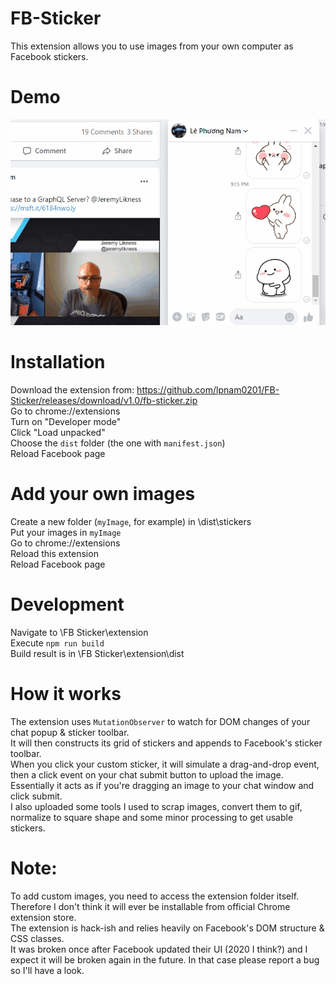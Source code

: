# FB-Sticker

This extension allows you to use images from your own computer as Facebook stickers.

# Demo
![alt-text](https://github.com/lpnam0201/FB-Sticker/blob/master/README/whatitdoes.gif)

# Installation
Download the extension from: https://github.com/lpnam0201/FB-Sticker/releases/download/v1.0/fb-sticker.zip   
Go to chrome://extensions  
Turn on "Developer mode"  
Click "Load unpacked"  
Choose the `dist` folder (the one with `manifest.json`)  
Reload Facebook page

# Add your own images
Create a new folder (`myImage`, for example) in \dist\stickers  
Put your images in `myImage`  
Go to chrome://extensions  
Reload this extension  
Reload Facebook page  

# Development
Navigate to \FB Sticker\extension  
Execute `npm run build`  
Build result is in \FB Sticker\extension\dist  

# How it works 
The extension uses `MutationObserver` to watch for DOM changes of your chat popup & sticker toolbar.  
It will then constructs its grid of stickers and appends to Facebook's sticker toolbar.  
When you click your custom sticker, it will simulate a drag-and-drop event, then a click event on your chat submit button to upload the image.  
Essentially it acts as if you're dragging an image to your chat window and click submit.  
I also uploaded some tools I used to scrap images, convert them to gif, normalize to square shape and some minor processing to get usable stickers.

# Note:
To add custom images, you need to access the extension folder itself.  
Therefore I don't think it will ever be installable from official Chrome extension store.  
The extension is hack-ish and relies heavily on Facebook's DOM structure & CSS classes.  
It was broken once after Facebook updated their UI (2020 I think?) and I expect it will be broken again in the future. 
In that case please report a bug so I'll have a look.
